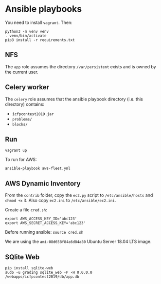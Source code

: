 # Ansible playbooks

You need to install `vagrant`. Then:

```
python3 -m venv venv
. venv/bin/activate
pip3 install -r requirements.txt
```

## NFS

The `app` role assumes the directory `/var/persistent` exists and is
owned by the current user.

## Celery worker

The `celery` role assumes that the ansible playbook directory (i.e. this
directory) contains:

* `icfpcontest2019.jar`
* `problems/`
* `blocks/`

## Run

```
vagrant up
```

To run for AWS:

```
ansible-playbook aws-fleet.yml
```

## AWS Dynamic Inventory

From the `contrib` folder, copy the `ec2.py` script to `/etc/ansible/hosts` and
`chmod +x` it. Also copy `ec2.ini` to `/etc/ansible/ec2.ini`.

Create a file `cred.sh`:

```
export AWS_ACCESS_KEY_ID='abc123'
export AWS_SECRET_ACCESS_KEY='abc123'
```

Before running ansible:
`source cred.sh`

We are using the `ami-08d658f84a6d84a80` Ubuntu Server 18.04 LTS image.

## SQlite Web

```
pip install sqlite-web
sudo -u grading sqlite_web -P -H 0.0.0.0 /webapps/icfpcontest2019/db/app.db